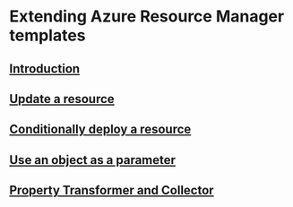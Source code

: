 # Extending Azure Resource Manager templates
## [Introduction](./index.md)
## [Update a resource](./update-resource.md)
## [Conditionally deploy a resource](./conditional-deploy.md)
## [Use an object as a parameter](./objects-as-parameters.md)
## [Property Transformer and Collector](./collector.md)

